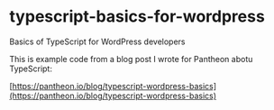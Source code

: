# typescript-basics-for-wordpress
Basics of TypeScript for WordPress developers

This is example code from a blog post I wrote for Pantheon abotu TypeScript:

[https://pantheon.io/blog/typescript-wordpress-basics](https://pantheon.io/blog/typescript-wordpress-basics)
